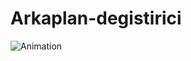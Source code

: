 # Arkaplan-degistirici


![Animation](https://user-images.githubusercontent.com/88210382/144687262-fce2a11f-166a-4c16-9fa1-d76f0c62d7ab.gif)
